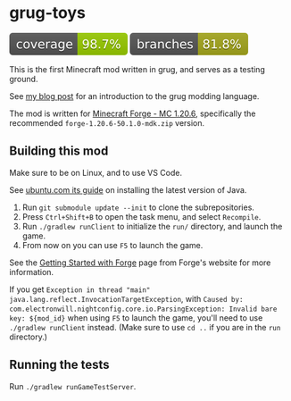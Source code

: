 # grug-toys

[![Coverage](.github/badges/jacoco.svg)](https://github.com/MyNameIsTrez/grug-toys/actions/workflows/build.yml)
[![Branches](.github/badges/branches.svg)](https://github.com/MyNameIsTrez/grug-toys/actions/workflows/build.yml)

This is the first Minecraft mod written in grug, and serves as a testing ground.

See [my blog post](https://mynameistrez.github.io/2024/02/29/creating-the-perfect-modding-language.html) for an introduction to the grug modding language.

The mod is written for [Minecraft Forge - MC 1.20.6](https://files.minecraftforge.net/net/minecraftforge/forge/index_1.20.6.html), specifically the recommended `forge-1.20.6-50.1.0-mdk.zip` version.

## Building this mod

Make sure to be on Linux, and to use VS Code.

See [ubuntu.com its guide](https://ubuntu.com/tutorials/install-jre) on installing the latest version of Java.

1. Run `git submodule update --init` to clone the subrepositories.
2. Press `Ctrl+Shift+B` to open the task menu, and select `Recompile`.
3. Run `./gradlew runClient` to initialize the `run/` directory, and launch the game.
4. From now on you can use `F5` to launch the game.

See the [Getting Started with Forge](https://docs.minecraftforge.net/en/latest/gettingstarted/) page from Forge's website for more information.

If you get `Exception in thread "main" java.lang.reflect.InvocationTargetException`, with `Caused by: com.electronwill.nightconfig.core.io.ParsingException: Invalid bare key: ${mod_id}` when using `F5` to launch the game, you'll need to use `./gradlew runClient` instead. (Make sure to use `cd ..` if you are in the `run` directory.)

## Running the tests

Run `./gradlew runGameTestServer`.
